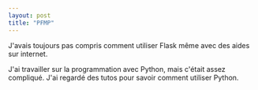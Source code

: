 ```yaml
---
layout: post
title: "PFMP"
---
```


J'avais toujours pas compris comment utiliser Flask
même avec des aides sur internet.

J'ai travailler sur la programmation avec Python, mais c'était assez compliqué.
J'ai regardé des tutos pour savoir comment utiliser Python.

